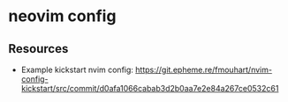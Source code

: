 # neovim config

## Resources
- Example kickstart nvim config: https://git.epheme.re/fmouhart/nvim-config-kickstart/src/commit/d0afa1066cabab3d2b0aa7e2e84a267ce0532c61
